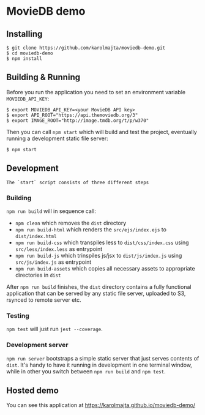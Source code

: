 # MovieDB demo

## Installing

    $ git clone https://github.com/karolmajta/moviedb-demo.git
    $ cd moviedb-demo
    $ npm install

## Building & Running

Before you run the application you need to set an environment variable `MOVIEDB_API_KEY`:

    $ export MOVIEDB_API_KEY=<your MovieDB API key>
    $ export API_ROOT="https://api.themoviedb.org/3"
    $ export IMAGE_ROOT="http://image.tmdb.org/t/p/w370"

Then you can call `npm start` which will build and test the project, eventually running a development static file
server:

    $ npm start

## Development

    The `start` script consists of three different steps

### Building

`npm run build` will in sequence call:

- `npm clean` which removes the `dist` directory
- `npm run build-html` which renders the `src/ejs/index.ejs` to `dist/index.html`
- `npm run build-css` which transpiles less to `dist/css/index.css` using `src/less/index.less` as entrypoint
- `npm run build-js` which trinspiles js/jsx to `dist/js/index.js` using `src/js/index.js` as entrypoint
- `npm run build-assets` which copies all necessary assets to appropriate directories in `dist`

After `npm run build` finishes, the `dist` directory contains a fully functional application that can be served by
any static file server, uploaded to S3, rsynced to remote server etc.

### Testing

`npm test` will just run `jest --coverage`.

### Development server

`npm run server` bootstraps a simple static server that just serves contents of `dist`. It's handy to have it running in
development in one terminal window, while in other you switch between `npm run build` and `npm test`.

## Hosted demo

You can see this application at https://karolmajta.github.io/moviedb-demo/